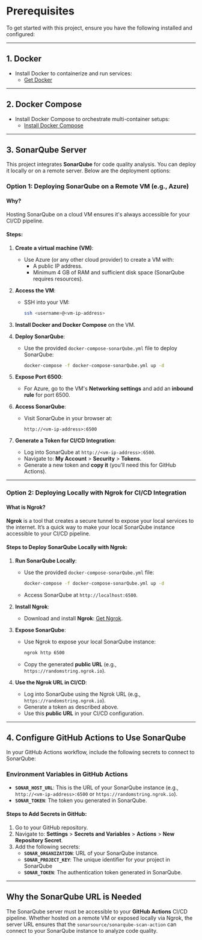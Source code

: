 # Prerequisites

To get started with this project, ensure you have the following installed and configured:

---

## 1. **Docker**
   - Install Docker to containerize and run services:
     - [Get Docker](https://www.docker.com/get-started)

---

## 2. **Docker Compose**
   - Install Docker Compose to orchestrate multi-container setups:
     - [Install Docker Compose](https://docs.docker.com/compose/install/)

---

## 3. **SonarQube Server**

This project integrates **SonarQube** for code quality analysis. You can deploy it locally or on a remote server. Below are the deployment options:

### Option 1: Deploying SonarQube on a Remote VM (e.g., Azure)

#### Why?
Hosting SonarQube on a cloud VM ensures it's always accessible for your CI/CD pipeline.

#### Steps:
1. **Create a virtual machine (VM)**:
   - Use Azure (or any other cloud provider) to create a VM with:
     - A public IP address.
     - Minimum 4 GB of RAM and sufficient disk space (SonarQube requires resources).
2. **Access the VM**:
   - SSH into your VM:
     ```bash
     ssh <username>@<vm-ip-address>
     ```
3. **Install Docker and Docker Compose** on the VM.

4. **Deploy SonarQube**:
   - Use the provided `docker-compose-sonarQube.yml` file to deploy SonarQube:
     ```bash
     docker-compose -f docker-compose-sonarQube.yml up -d
     ```

5. **Expose Port 6500**:
   - For Azure, go to the VM's **Networking settings** and add an **inbound rule** for port 6500.

6. **Access SonarQube**:
   - Visit SonarQube in your browser at:
     ```
     http://<vm-ip-address>:6500
     ```

7. **Generate a Token for CI/CD Integration**:
   - Log into SonarQube at `http://<vm-ip-address>:6500`.
   - Navigate to:
     **My Account** > **Security** > **Tokens**.
   - Generate a new token and **copy it** (you’ll need this for GitHub Actions).

---

### Option 2: Deploying Locally with Ngrok for CI/CD Integration

#### What is Ngrok?
**Ngrok** is a tool that creates a secure tunnel to expose your local services to the internet. It’s a quick way to make your local SonarQube instance accessible to your CI/CD pipeline.

#### Steps to Deploy SonarQube Locally with Ngrok:
1. **Run SonarQube Locally**:
   - Use the provided `docker-compose-sonarQube.yml` file:
     ```bash
     docker-compose -f docker-compose-sonarQube.yml up -d
     ```
   - Access SonarQube at `http://localhost:6500`.

2. **Install Ngrok**:
   - Download and install **Ngrok**: [Get Ngrok](https://ngrok.com/download).

3. **Expose SonarQube**:
   - Use Ngrok to expose your local SonarQube instance:
     ```bash
     ngrok http 6500
     ```
   - Copy the generated **public URL** (e.g., `https://randomstring.ngrok.io`).

4. **Use the Ngrok URL in CI/CD**:
   - Log into SonarQube using the Ngrok URL (e.g., `https://randomstring.ngrok.io`).
   - Generate a token as described above.
   - Use this **public URL** in your CI/CD configuration.

---

## 4. **Configure GitHub Actions to Use SonarQube**

In your GitHub Actions workflow, include the following secrets to connect to SonarQube:

### Environment Variables in GitHub Actions
- **`SONAR_HOST_URL`**: This is the URL of your SonarQube instance (e.g., `http://<vm-ip-address>:6500` or `https://randomstring.ngrok.io`).
- **`SONAR_TOKEN`**: The token you generated in SonarQube.

#### Steps to Add Secrets in GitHub:
1. Go to your GitHub repository.
2. Navigate to:
   **Settings** > **Secrets and Variables** > **Actions** > **New Repository Secret**.
3. Add the following secrets:
   - **`SONAR_ORGANIZATION`**: URL of your SonarQube instance.
   - **`SONAR_PROJECT_KEY`**: The unique identifier for your project in SonarQube
   - **`SONAR_TOKEN`**: The authentication token generated in SonarQube.


---

## Why the SonarQube URL is Needed

The SonarQube server must be accessible to your **GitHub Actions** CI/CD pipeline. Whether hosted on a remote VM or exposed locally via Ngrok, the server URL ensures that the `sonarsource/sonarqube-scan-action` can connect to your SonarQube instance to analyze code quality.